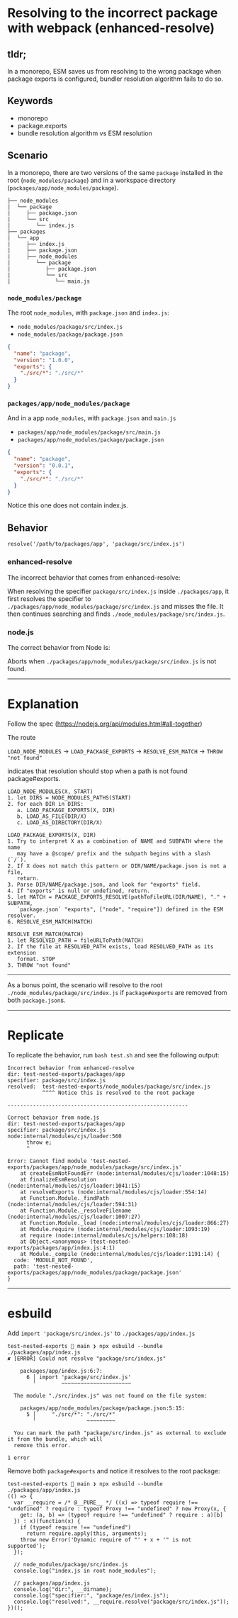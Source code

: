 # Resolving to the incorrect package with webpack (enhanced-resolve)

## tldr;

In a monorepo, ESM saves us from resolving to the wrong package when package exports is configured,
bundler resolution algorithm fails to do so.

## Keywords

* monorepo
* package.exports
* bundle resolution algorithm vs ESM resolution

## Scenario

In a monorepo, there are two versions of the same `package` installed in the root (`node_modules/package`)
and in a workspace directory (`packages/app/node_modules/package`).

```
├── node_modules
|  └── package
|     ├── package.json
|     └── src
|        └── index.js
├── packages
|  └── app
|     ├── index.js
|     ├── package.json
|     ├── node_modules
|        └── package
|           ├── package.json
|           └── src
|              └── main.js
```

### `node_modules/package`

The root `node_modules`, with `package.json` and `index.js`:

* `node_modules/package/src/index.js`
* `node_modules/package/package.json`

```json
{
  "name": "package",
  "version": "1.0.0",
  "exports": {
    "./src/*": "./src/*"
  }
}
```

### `packages/app/node_modules/package`

And in a app `node_modules`, with `package.json` and `main.js`

* `packages/app/node_modules/package/src/main.js`
* `packages/app/node_modules/package/package.json`

```json
{
  "name": "package",
  "version": "0.0.1",
  "exports": {
    "./src/*": "./src/*"
  }
}
```

Notice this one does not contain index.js.

## Behavior

`resolve('/path/to/packages/app', 'package/src/index.js')`

### enhanced-resolve

The incorrect behavior that comes from enhanced-resolve:

When resolving the specifier `package/src/index.js` inside `./packages/app`,
it first resolves the specifier to `./packages/app/node_modules/package/src/index.js` and misses the file.
It then continues searching and finds `./node_modules/package/src/index.js`.

### node.js

The correct behavior from Node is:

Aborts when `./packages/app/node_modules/package/src/index.js` is not found.

---

# Explanation

Follow the spec (https://nodejs.org/api/modules.html#all-together)

The route

`LOAD_NODE_MODULES` -> `LOAD_PACKAGE_EXPORTS` -> `RESOLVE_ESM_MATCH` -> `THROW "not found"`

indicates that resolution should stop when a path is not found package#exports.

```
LOAD_NODE_MODULES(X, START)
1. let DIRS = NODE_MODULES_PATHS(START)
2. for each DIR in DIRS:
   a. LOAD_PACKAGE_EXPORTS(X, DIR)
   b. LOAD_AS_FILE(DIR/X)
   c. LOAD_AS_DIRECTORY(DIR/X)

LOAD_PACKAGE_EXPORTS(X, DIR)
1. Try to interpret X as a combination of NAME and SUBPATH where the name
   may have a @scope/ prefix and the subpath begins with a slash (`/`).
2. If X does not match this pattern or DIR/NAME/package.json is not a file,
   return.
3. Parse DIR/NAME/package.json, and look for "exports" field.
4. If "exports" is null or undefined, return.
5. let MATCH = PACKAGE_EXPORTS_RESOLVE(pathToFileURL(DIR/NAME), "." + SUBPATH,
   `package.json` "exports", ["node", "require"]) defined in the ESM resolver.
6. RESOLVE_ESM_MATCH(MATCH)

RESOLVE_ESM_MATCH(MATCH)
1. let RESOLVED_PATH = fileURLToPath(MATCH)
2. If the file at RESOLVED_PATH exists, load RESOLVED_PATH as its extension
   format. STOP
3. THROW "not found"
```

---

As a bonus point, the scenario will resolve to the root `./node_modules/package/src/index.js` if `package#exports`
are removed from both `package.json`s.

---

# Replicate

To replicate the behavior, run `bash test.sh` and see the following output:


```
Incorrect behavior from enhanced-resolve
dir: test-nested-exports/packages/app
specifier: package/src/index.js
resolved:  test-nested-exports/node_modules/package/src/index.js
           ^^^^ Notice this is resolved to the root package

---------------------------------------------------------

Correct behavior from node.js
dir: test-nested-exports/packages/app
specifier: package/src/index.js
node:internal/modules/cjs/loader:560
      throw e;
      ^

Error: Cannot find module 'test-nested-exports/packages/app/node_modules/package/src/index.js'
    at createEsmNotFoundErr (node:internal/modules/cjs/loader:1048:15)
    at finalizeEsmResolution (node:internal/modules/cjs/loader:1041:15)
    at resolveExports (node:internal/modules/cjs/loader:554:14)
    at Function.Module._findPath (node:internal/modules/cjs/loader:594:31)
    at Function.Module._resolveFilename (node:internal/modules/cjs/loader:1007:27)
    at Function.Module._load (node:internal/modules/cjs/loader:866:27)
    at Module.require (node:internal/modules/cjs/loader:1093:19)
    at require (node:internal/modules/cjs/helpers:108:18)
    at Object.<anonymous> (test-nested-exports/packages/app/index.js:4:1)
    at Module._compile (node:internal/modules/cjs/loader:1191:14) {
  code: 'MODULE_NOT_FOUND',
  path: 'test-nested-exports/packages/app/node_modules/package/package.json'
}
```

---

# esbuild

Add `import 'package/src/index.js'` to `./packages/app/index.js`

```
test-nested-exports  main ❯ npx esbuild --bundle ./packages/app/index.js
✘ [ERROR] Could not resolve "package/src/index.js"

    packages/app/index.js:6:7:
      6 │ import 'package/src/index.js'
        ╵        ~~~~~~~~~~~~~~~~~~~~~~

  The module "./src/index.js" was not found on the file system:

    packages/app/node_modules/package/package.json:5:15:
      5 │     "./src/*": "./src/*"
        ╵                ~~~~~~~~~

  You can mark the path "package/src/index.js" as external to exclude it from the bundle, which will
  remove this error.

1 error
```

Remove both `package#exports` and notice it resolves to the root package:

```
test-nested-exports  main ❯ npx esbuild --bundle ./packages/app/index.js
(() => {
  var __require = /* @__PURE__ */ ((x) => typeof require !== "undefined" ? require : typeof Proxy !== "undefined" ? new Proxy(x, {
    get: (a, b) => (typeof require !== "undefined" ? require : a)[b]
  }) : x)(function(x) {
    if (typeof require !== "undefined")
      return require.apply(this, arguments);
    throw new Error('Dynamic require of "' + x + '" is not supported');
  });

  // node_modules/package/src/index.js
  console.log("index.js in root node_modules");

  // packages/app/index.js
  console.log("dir:", __dirname);
  console.log("specifier:", "package/es/index.js");
  console.log("resolved:", __require.resolve("package/src/index.js"));
})();
```
